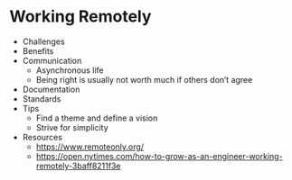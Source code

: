 # Working Remotely

- Challenges
- Benefits
- Communication
  - Asynchronous life
  - Being right is usually not worth much if others don’t agree
- Documentation
- Standards
- Tips
  - Find a theme and define a vision
  - Strive for simplicity
- Resources
  - https://www.remoteonly.org/
  - https://open.nytimes.com/how-to-grow-as-an-engineer-working-remotely-3baff8211f3e
